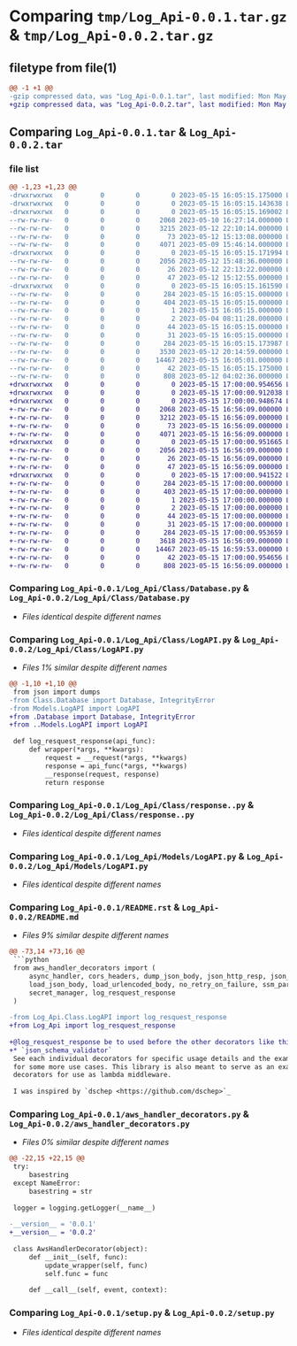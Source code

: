 # Comparing `tmp/Log_Api-0.0.1.tar.gz` & `tmp/Log_Api-0.0.2.tar.gz`

## filetype from file(1)

```diff
@@ -1 +1 @@
-gzip compressed data, was "Log_Api-0.0.1.tar", last modified: Mon May 15 16:05:15 2023, max compression
+gzip compressed data, was "Log_Api-0.0.2.tar", last modified: Mon May 15 17:00:00 2023, max compression
```

## Comparing `Log_Api-0.0.1.tar` & `Log_Api-0.0.2.tar`

### file list

```diff
@@ -1,23 +1,23 @@
-drwxrwxrwx   0        0        0        0 2023-05-15 16:05:15.175000 Log_Api-0.0.1/
-drwxrwxrwx   0        0        0        0 2023-05-15 16:05:15.143638 Log_Api-0.0.1/Log_Api/
-drwxrwxrwx   0        0        0        0 2023-05-15 16:05:15.169002 Log_Api-0.0.1/Log_Api/Class/
--rw-rw-rw-   0        0        0     2068 2023-05-10 16:27:14.000000 Log_Api-0.0.1/Log_Api/Class/Database.py
--rw-rw-rw-   0        0        0     3215 2023-05-12 22:10:14.000000 Log_Api-0.0.1/Log_Api/Class/LogAPI.py
--rw-rw-rw-   0        0        0       73 2023-05-12 15:13:08.000000 Log_Api-0.0.1/Log_Api/Class/__init__.py
--rw-rw-rw-   0        0        0     4071 2023-05-09 15:46:14.000000 Log_Api-0.0.1/Log_Api/Class/response..py
-drwxrwxrwx   0        0        0        0 2023-05-15 16:05:15.171994 Log_Api-0.0.1/Log_Api/Models/
--rw-rw-rw-   0        0        0     2056 2023-05-12 15:48:36.000000 Log_Api-0.0.1/Log_Api/Models/LogAPI.py
--rw-rw-rw-   0        0        0       26 2023-05-12 22:13:22.000000 Log_Api-0.0.1/Log_Api/Models/__init__.py
--rw-rw-rw-   0        0        0       47 2023-05-12 15:12:55.000000 Log_Api-0.0.1/Log_Api/__init__.py
-drwxrwxrwx   0        0        0        0 2023-05-15 16:05:15.161590 Log_Api-0.0.1/Log_Api.egg-info/
--rw-rw-rw-   0        0        0      284 2023-05-15 16:05:15.000000 Log_Api-0.0.1/Log_Api.egg-info/PKG-INFO
--rw-rw-rw-   0        0        0      404 2023-05-15 16:05:15.000000 Log_Api-0.0.1/Log_Api.egg-info/SOURCES.txt
--rw-rw-rw-   0        0        0        1 2023-05-15 16:05:15.000000 Log_Api-0.0.1/Log_Api.egg-info/dependency_links.txt
--rw-rw-rw-   0        0        0        2 2023-05-04 08:11:28.000000 Log_Api-0.0.1/Log_Api.egg-info/not-zip-safe
--rw-rw-rw-   0        0        0       44 2023-05-15 16:05:15.000000 Log_Api-0.0.1/Log_Api.egg-info/requires.txt
--rw-rw-rw-   0        0        0       31 2023-05-15 16:05:15.000000 Log_Api-0.0.1/Log_Api.egg-info/top_level.txt
--rw-rw-rw-   0        0        0      284 2023-05-15 16:05:15.173987 Log_Api-0.0.1/PKG-INFO
--rw-rw-rw-   0        0        0     3530 2023-05-12 20:14:59.000000 Log_Api-0.0.1/README.rst
--rw-rw-rw-   0        0        0    14467 2023-05-15 16:05:01.000000 Log_Api-0.0.1/aws_handler_decorators.py
--rw-rw-rw-   0        0        0       42 2023-05-15 16:05:15.175000 Log_Api-0.0.1/setup.cfg
--rw-rw-rw-   0        0        0      808 2023-05-12 04:02:36.000000 Log_Api-0.0.1/setup.py
+drwxrwxrwx   0        0        0        0 2023-05-15 17:00:00.954656 Log_Api-0.0.2/
+drwxrwxrwx   0        0        0        0 2023-05-15 17:00:00.912038 Log_Api-0.0.2/Log_Api/
+drwxrwxrwx   0        0        0        0 2023-05-15 17:00:00.948674 Log_Api-0.0.2/Log_Api/Class/
+-rw-rw-rw-   0        0        0     2068 2023-05-15 16:56:09.000000 Log_Api-0.0.2/Log_Api/Class/Database.py
+-rw-rw-rw-   0        0        0     3212 2023-05-15 16:56:09.000000 Log_Api-0.0.2/Log_Api/Class/LogAPI.py
+-rw-rw-rw-   0        0        0       73 2023-05-15 16:56:09.000000 Log_Api-0.0.2/Log_Api/Class/__init__.py
+-rw-rw-rw-   0        0        0     4071 2023-05-15 16:56:09.000000 Log_Api-0.0.2/Log_Api/Class/response..py
+drwxrwxrwx   0        0        0        0 2023-05-15 17:00:00.951665 Log_Api-0.0.2/Log_Api/Models/
+-rw-rw-rw-   0        0        0     2056 2023-05-15 16:56:09.000000 Log_Api-0.0.2/Log_Api/Models/LogAPI.py
+-rw-rw-rw-   0        0        0       26 2023-05-15 16:56:09.000000 Log_Api-0.0.2/Log_Api/Models/__init__.py
+-rw-rw-rw-   0        0        0       47 2023-05-15 16:56:09.000000 Log_Api-0.0.2/Log_Api/__init__.py
+drwxrwxrwx   0        0        0        0 2023-05-15 17:00:00.941522 Log_Api-0.0.2/Log_Api.egg-info/
+-rw-rw-rw-   0        0        0      284 2023-05-15 17:00:00.000000 Log_Api-0.0.2/Log_Api.egg-info/PKG-INFO
+-rw-rw-rw-   0        0        0      403 2023-05-15 17:00:00.000000 Log_Api-0.0.2/Log_Api.egg-info/SOURCES.txt
+-rw-rw-rw-   0        0        0        1 2023-05-15 17:00:00.000000 Log_Api-0.0.2/Log_Api.egg-info/dependency_links.txt
+-rw-rw-rw-   0        0        0        2 2023-05-15 17:00:00.000000 Log_Api-0.0.2/Log_Api.egg-info/not-zip-safe
+-rw-rw-rw-   0        0        0       44 2023-05-15 17:00:00.000000 Log_Api-0.0.2/Log_Api.egg-info/requires.txt
+-rw-rw-rw-   0        0        0       31 2023-05-15 17:00:00.000000 Log_Api-0.0.2/Log_Api.egg-info/top_level.txt
+-rw-rw-rw-   0        0        0      284 2023-05-15 17:00:00.953659 Log_Api-0.0.2/PKG-INFO
+-rw-rw-rw-   0        0        0     3618 2023-05-15 16:56:09.000000 Log_Api-0.0.2/README.md
+-rw-rw-rw-   0        0        0    14467 2023-05-15 16:59:53.000000 Log_Api-0.0.2/aws_handler_decorators.py
+-rw-rw-rw-   0        0        0       42 2023-05-15 17:00:00.954656 Log_Api-0.0.2/setup.cfg
+-rw-rw-rw-   0        0        0      808 2023-05-15 16:56:09.000000 Log_Api-0.0.2/setup.py
```

### Comparing `Log_Api-0.0.1/Log_Api/Class/Database.py` & `Log_Api-0.0.2/Log_Api/Class/Database.py`

 * *Files identical despite different names*

### Comparing `Log_Api-0.0.1/Log_Api/Class/LogAPI.py` & `Log_Api-0.0.2/Log_Api/Class/LogAPI.py`

 * *Files 1% similar despite different names*

```diff
@@ -1,10 +1,10 @@
 from json import dumps
-from Class.Database import Database, IntegrityError
-from Models.LogAPI import LogAPI
+from .Database import Database, IntegrityError
+from ..Models.LogAPI import LogAPI
 
 def log_resquest_response(api_func):
     def wrapper(*args, **kwargs):
         request = __request(*args, **kwargs)
         response = api_func(*args, **kwargs)
         __response(request, response)
         return response
```

### Comparing `Log_Api-0.0.1/Log_Api/Class/response..py` & `Log_Api-0.0.2/Log_Api/Class/response..py`

 * *Files identical despite different names*

### Comparing `Log_Api-0.0.1/Log_Api/Models/LogAPI.py` & `Log_Api-0.0.2/Log_Api/Models/LogAPI.py`

 * *Files identical despite different names*

### Comparing `Log_Api-0.0.1/README.rst` & `Log_Api-0.0.2/README.md`

 * *Files 9% similar despite different names*

```diff
@@ -73,14 +73,16 @@
 ```python
 from aws_handler_decorators import (
     async_handler, cors_headers, dump_json_body, json_http_resp, json_schema_validator,
     load_json_body, load_urlencoded_body, no_retry_on_failure, ssm_parameter_store,
     secret_manager, log_resquest_response
 )
 
-from Log_Api.Class.LogAPI import log_resquest_response
+from Log_Api import log_resquest_response
 
+@log_resquest_response be to used before the other decorators like this:
+* `json_schema_validator`
 See each individual decorators for specific usage details and the example_
 for some more use cases. This library is also meant to serve as an example for how to write
 decorators for use as lambda middleware.
 
 I was inspired by `dschep <https://github.com/dschep>`_
```

### Comparing `Log_Api-0.0.1/aws_handler_decorators.py` & `Log_Api-0.0.2/aws_handler_decorators.py`

 * *Files 0% similar despite different names*

```diff
@@ -22,15 +22,15 @@
 try:
     basestring
 except NameError:
     basestring = str
 
 logger = logging.getLogger(__name__)
 
-__version__ = '0.0.1'
+__version__ = '0.0.2'
 
 class AwsHandlerDecorator(object):
     def __init__(self, func):
         update_wrapper(self, func)
         self.func = func
 
     def __call__(self, event, context):
```

### Comparing `Log_Api-0.0.1/setup.py` & `Log_Api-0.0.2/setup.py`

 * *Files identical despite different names*

